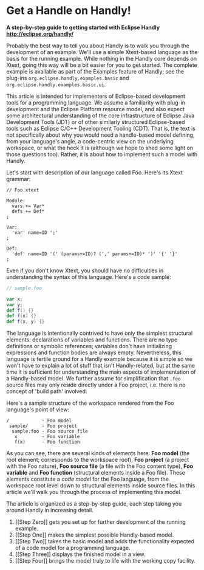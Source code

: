 # Get a Handle on Handly!
**A step-by-step guide to getting started with Eclipse Handly
http://eclipse.org/handly/**

Probably the best way to tell you about Handly is to walk you through
the development of an example. We'll use a simple Xtext-based language
as the basis for the running example. While nothing in the Handly core
depends on Xtext, going this way will be a bit easier for you to get started.
The complete example is available as part of the Examples feature of Handly;
see the plug-ins `org.eclipse.handly.examples.basic` and
`org.eclipse.handly.examples.basic.ui`.

This article is intended for implementers of Eclipse-based development tools
for a programming language. We assume a familiarity with plug-in development
and the Eclipse Platform resource model, and also expect some architectural
understanding of the core infrastructure of Eclipse Java Development Tools (JDT)
or of other similarly structured Eclipse-based tools such as Eclipse C/C++
Development Tooling (CDT). That is, the text is not specifically about why
you would need a handle-based model defining, from your language's angle,
a code-centric view on the underlying workspace, or what the heck it is
(although we hope to shed some light on those questions too). Rather,
it is about how to implement such a model with Handly.

Let's start with description of our language called Foo.
Here's its Xtext grammar:

```antlr
// Foo.xtext

Module:
  vars += Var*
  defs += Def*
;
	
Var:
  'var' name=ID ';'
;
	
Def:
  'def' name=ID '(' (params+=ID)? (',' params+=ID)* ')' '{' '}'
;
```

Even if you don't know Xtext, you should have no difficulties in understanding
the syntax of this language. Here's a code sample:

```scala
// sample.foo

var x;
var y;
def f() {}
def f(x) {}
def f(x, y) {}
```

The language is intentionally contrived to have only the simplest structural
elements: declarations of variables and functions. There are no type definitions
or symbolic references; variables don't have initializing expressions and
function bodies are always empty. Nevertheless, this language is fertile ground
for a Handly example because it is simple so we won't have to explain a lot of
stuff that isn't Handly-related, but at the same time it is sufficient for
understanding the main aspects of implementation of a Handly-based model.
We further assume for simplification that `.foo` source files may only reside
directly under a Foo project, i.e. there is no concept of 'build path' involved.

Here's a sample structure of the workspace rendered from the Foo language's
point of view:

    /            - Foo model
     sample/     - Foo project
      sample.foo - Foo source file
       x         - Foo variable
       f(x)      - Foo function

As you can see, there are several kinds of elements here: **Foo model**
(the root element; corresponds to the workspace root), **Foo project**
(a project with the Foo nature), **Foo source file** (a file with the Foo
content type), **Foo variable** and **Foo function** (structural elements
inside a Foo file). These elements constitute a *code model* for the
Foo language, from the workspace root level down to structural elements
inside source files. In this article we'll walk you through the process
of implementing this model.

The article is organized as a step-by-step guide, each step taking you 
around Handly in increasing detail.

1. [[Step Zero]] gets you set up for further development of the running example.
2. [[Step One]] makes the simplest possible Handly-based model.
3. [[Step Two]] takes the basic model and adds the functionality
expected of a code model for a programming language.
4. [[Step Three]] displays the finished model in a view.
5. [[Step Four]] brings the model truly to life with the working copy facility.
